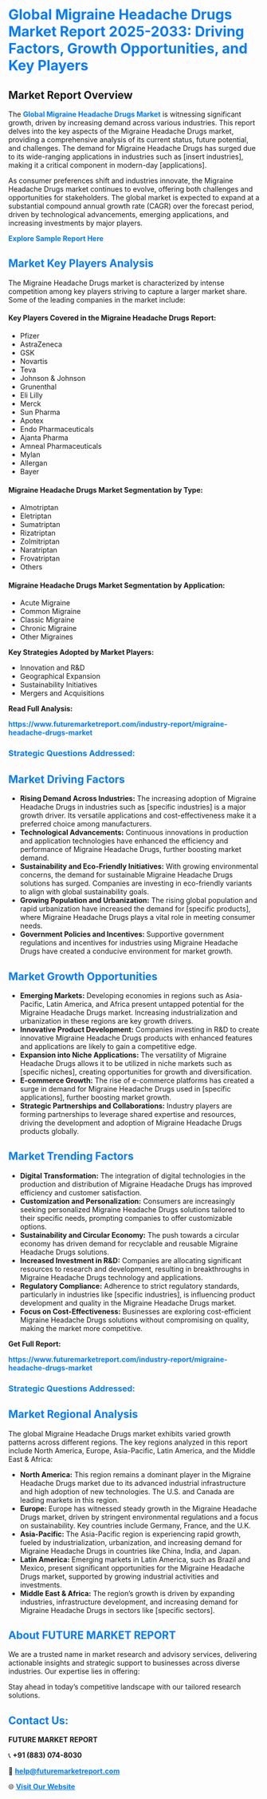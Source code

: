 <h1 style="color: #007BFF;">Global Migraine Headache Drugs Market Report 2025-2033: Driving Factors, Growth Opportunities, and Key Players</h1>

<section id="overview">
<h2>Market Report Overview</h2>
<p>The <a href="https://www.futuremarketreport.com/industry-report/migraine-headache-drugs-market" style="color: #007BFF; text-decoration: none;"><strong>Global Migraine Headache Drugs Market</strong></a> is witnessing significant growth, driven by increasing demand across various industries. This report delves into the key aspects of the Migraine Headache Drugs market, providing a comprehensive analysis of its current status, future potential, and challenges. The demand for Migraine Headache Drugs has surged due to its wide-ranging applications in industries such as [insert industries], making it a critical component in modern-day [applications].</p>
<p>As consumer preferences shift and industries innovate, the Migraine Headache Drugs market continues to evolve, offering both challenges and opportunities for stakeholders. The global market is expected to expand at a substantial compound annual growth rate (CAGR) over the forecast period, driven by technological advancements, emerging applications, and increasing investments by major players.</p>
</section>

<section id="overview">
<p><a href="https://www.futuremarketreport.com/request-sample/reportId=79788" style="color: #007BFF; text-decoration: none;"><strong>Explore Sample Report Here</strong></a></p>
</section>

<section id="key-players">
<h2 style="color: #007BFF;">Market Key Players Analysis</h2>
<p>The Migraine Headache Drugs market is characterized by intense competition among key players striving to capture a larger market share. Some of the leading companies in the market include:</p>
<h4>Key Players Covered in the Migraine Headache Drugs Report:</h4>
<ul><li>Pfizer</li><li>AstraZeneca</li><li>GSK</li><li>Novartis</li><li>Teva</li><li>Johnson &amp; Johnson</li><li>Grunenthal</li><li>Eli Lilly</li><li>Merck</li><li>Sun Pharma</li><li>Apotex</li><li>Endo Pharmaceuticals</li><li>Ajanta Pharma</li><li>Amneal Pharmaceuticals</li><li>Mylan</li><li>Allergan</li><li>Bayer</li></ul>
<h4>Migraine Headache Drugs Market Segmentation by Type:</h4>
<ul><li>Almotriptan</li><li>Eletriptan</li><li>Sumatriptan</li><li>Rizatriptan</li><li>Zolmitriptan</li><li>Naratriptan</li><li>Frovatriptan</li><li>Others</li></ul>

<h4>Migraine Headache Drugs Market Segmentation by Application:</h4>
<ul><li>Acute Migraine</li><li>Common Migraine</li><li>Classic Migraine</li><li>Chronic Migraine</li><li>Other Migraines</li></ul>
<p><strong>Key Strategies Adopted by Market Players:</strong></p>
<ul>
<li>Innovation and R&D</li>
<li>Geographical Expansion</li>
<li>Sustainability Initiatives</li>
<li>Mergers and Acquisitions</li>
</ul>
</section>

<section>
<p><strong>Read Full Analysis: </strong></p><a href="https://www.futuremarketreport.com/industry-report/migraine-headache-drugs-market" style="color: #007BFF; text-decoration: none;"><strong>https://www.futuremarketreport.com/industry-report/migraine-headache-drugs-market</strong></a>
<h3 style="color: #007BFF;">Strategic Questions Addressed:</h3>
</section>

<section id="driving-factors">
<h2 style="color: #007BFF;">Market Driving Factors</h2>
<ul>
<li><strong>Rising Demand Across Industries:</strong> The increasing adoption of Migraine Headache Drugs in industries such as [specific industries] is a major growth driver. Its versatile applications and cost-effectiveness make it a preferred choice among manufacturers.</li>
<li><strong>Technological Advancements:</strong> Continuous innovations in production and application technologies have enhanced the efficiency and performance of Migraine Headache Drugs, further boosting market demand.</li>
<li><strong>Sustainability and Eco-Friendly Initiatives:</strong> With growing environmental concerns, the demand for sustainable Migraine Headache Drugs solutions has surged. Companies are investing in eco-friendly variants to align with global sustainability goals.</li>
<li><strong>Growing Population and Urbanization:</strong> The rising global population and rapid urbanization have increased the demand for [specific products], where Migraine Headache Drugs plays a vital role in meeting consumer needs.</li>
<li><strong>Government Policies and Incentives:</strong> Supportive government regulations and incentives for industries using Migraine Headache Drugs have created a conducive environment for market growth.</li>
</ul>
</section>

<section id="growth-opportunities">
<h2 style="color: #007BFF;">Market Growth Opportunities</h2>
<ul>
<li><strong>Emerging Markets:</strong> Developing economies in regions such as Asia-Pacific, Latin America, and Africa present untapped potential for the Migraine Headache Drugs market. Increasing industrialization and urbanization in these regions are key growth drivers.</li>
<li><strong>Innovative Product Development:</strong> Companies investing in R&D to create innovative Migraine Headache Drugs products with enhanced features and applications are likely to gain a competitive edge.</li>
<li><strong>Expansion into Niche Applications:</strong> The versatility of Migraine Headache Drugs allows it to be utilized in niche markets such as [specific niches], creating opportunities for growth and diversification.</li>
<li><strong>E-commerce Growth:</strong> The rise of e-commerce platforms has created a surge in demand for Migraine Headache Drugs used in [specific applications], further boosting market growth.</li>
<li><strong>Strategic Partnerships and Collaborations:</strong> Industry players are forming partnerships to leverage shared expertise and resources, driving the development and adoption of Migraine Headache Drugs products globally.</li>
</ul>
</section>

<section id="trending-factors">
<h2 style="color: #007BFF;">Market Trending Factors</h2>
<ul>
<li><strong>Digital Transformation:</strong> The integration of digital technologies in the production and distribution of Migraine Headache Drugs has improved efficiency and customer satisfaction.</li>
<li><strong>Customization and Personalization:</strong> Consumers are increasingly seeking personalized Migraine Headache Drugs solutions tailored to their specific needs, prompting companies to offer customizable options.</li>
<li><strong>Sustainability and Circular Economy:</strong> The push towards a circular economy has driven demand for recyclable and reusable Migraine Headache Drugs solutions.</li>
<li><strong>Increased Investment in R&D:</strong> Companies are allocating significant resources to research and development, resulting in breakthroughs in Migraine Headache Drugs technology and applications.</li>
<li><strong>Regulatory Compliance:</strong> Adherence to strict regulatory standards, particularly in industries like [specific industries], is influencing product development and quality in the Migraine Headache Drugs market.</li>
<li><strong>Focus on Cost-Effectiveness:</strong> Businesses are exploring cost-efficient Migraine Headache Drugs solutions without compromising on quality, making the market more competitive.</li>
</ul>
</section>

<section>
<p><strong>Get Full Report: </strong></p><a href="https://www.futuremarketreport.com/industry-report/migraine-headache-drugs-market" style="color: #007BFF; text-decoration: none;"><strong>https://www.futuremarketreport.com/industry-report/migraine-headache-drugs-market</strong></a>
<h3 style="color: #007BFF;">Strategic Questions Addressed:</h3>
</section>


<section id="regional-analysis">
<h2 style="color: #007BFF;">Market Regional Analysis</h2>
<p>The global Migraine Headache Drugs market exhibits varied growth patterns across different regions. The key regions analyzed in this report include North America, Europe, Asia-Pacific, Latin America, and the Middle East & Africa:</p>
<ul>
<li><strong>North America:</strong> This region remains a dominant player in the Migraine Headache Drugs market due to its advanced industrial infrastructure and high adoption of new technologies. The U.S. and Canada are leading markets in this region.</li>
<li><strong>Europe:</strong> Europe has witnessed steady growth in the Migraine Headache Drugs market, driven by stringent environmental regulations and a focus on sustainability. Key countries include Germany, France, and the U.K.</li>
<li><strong>Asia-Pacific:</strong> The Asia-Pacific region is experiencing rapid growth, fueled by industrialization, urbanization, and increasing demand for Migraine Headache Drugs in countries like China, India, and Japan.</li>
<li><strong>Latin America:</strong> Emerging markets in Latin America, such as Brazil and Mexico, present significant opportunities for the Migraine Headache Drugs market, supported by growing industrial activities and investments.</li>
<li><strong>Middle East & Africa:</strong> The region’s growth is driven by expanding industries, infrastructure development, and increasing demand for Migraine Headache Drugs in sectors like [specific sectors].</li>
</ul>
</section>

<footer>
<h2 style="color: #007BFF;">About FUTURE MARKET REPORT</h2>
<p>We are a trusted name in market research and advisory services, delivering actionable insights and strategic support to businesses across diverse industries. Our expertise lies in offering:</p>

<p>Stay ahead in today’s competitive landscape with our tailored research solutions.</p>

<h2 style="color: #007BFF;">Contact Us:</h2>
<p><strong>FUTURE MARKET REPORT</strong></p>
<p>📞 <strong>+91 (883) 074-8030</strong></p>
<p>📧 <strong><a href="mailto:help@futuremarketreport.com" style="color: #007BFF;">help@futuremarketreport.com</a></strong></p>
<p>🌐 <strong><a href="https://www.futuremarketreport.com/" style="color: #007BFF;">Visit Our Website</a></strong></p>
</footer>